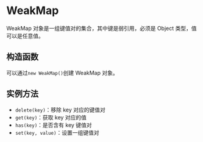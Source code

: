 # WeakMap

WeakMap 对象是一组键值对的集合，其中键是弱引用，必须是 Object 类型，值可以是任意值。

## 构造函数

可以通过`new WeakMap()`创建 WeakMap 对象。

## 实例方法

- `delete(key)`：移除 key 对应的键值对
- `get(key)`：获取 key 对应的值
- `has(key)`：是否含有 key 键值对
- `set(key, value)`：设置一组键值对